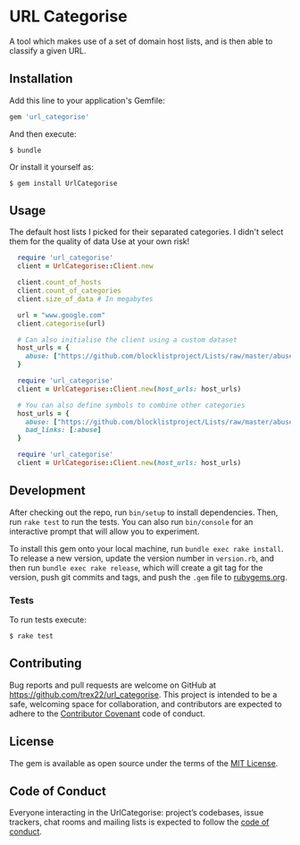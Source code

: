 # URL Categorise
A tool which makes use of a set of domain host lists, and is then able to classify a given URL.

## Installation

Add this line to your application's Gemfile:

```ruby
gem 'url_categorise'
```

And then execute:

    $ bundle

Or install it yourself as:

    $ gem install UrlCategorise

## Usage
The default host lists I picked for their separated categories.
I didn't select them for the quality of data
Use at your own risk!

```ruby
  require 'url_categorise'
  client = UrlCategorise::Client.new

  client.count_of_hosts
  client.count_of_categories
  client.size_of_data # In megabytes

  url = "www.google.com"
  client.categorise(url)

  # Can also initialise the client using a custom dataset
  host_urls = {
    abuse: ["https://github.com/blocklistproject/Lists/raw/master/abuse.txt"]
  }

  require 'url_categorise'
  client = UrlCategorise::Client.new(host_urls: host_urls)

  # You can also define symbols to combine other categories
  host_urls = {
    abuse: ["https://github.com/blocklistproject/Lists/raw/master/abuse.txt"],
    bad_links: [:abuse]
  }

  require 'url_categorise'
  client = UrlCategorise::Client.new(host_urls: host_urls)
```

## Development

After checking out the repo, run `bin/setup` to install dependencies. Then, run `rake test` to run the tests. You can also run `bin/console` for an interactive prompt that will allow you to experiment.

To install this gem onto your local machine, run `bundle exec rake install`. To release a new version, update the version number in `version.rb`, and then run `bundle exec rake release`, which will create a git tag for the version, push git commits and tags, and push the `.gem` file to [rubygems.org](https://rubygems.org).

### Tests
To run tests execute:

    $ rake test

## Contributing

Bug reports and pull requests are welcome on GitHub at https://github.com/trex22/url_categorise. This project is intended to be a safe, welcoming space for collaboration, and contributors are expected to adhere to the [Contributor Covenant](http://contributor-covenant.org) code of conduct.

## License

The gem is available as open source under the terms of the [MIT License](https://opensource.org/licenses/MIT).

## Code of Conduct

Everyone interacting in the UrlCategorise: project’s codebases, issue trackers, chat rooms and mailing lists is expected to follow the [code of conduct](https://github.com/trex22/url_categorise/blob/master/CODE_OF_CONDUCT.md).
